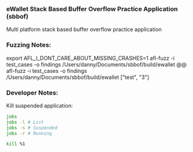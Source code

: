 ### eWallet Stack Based Buffer Overflow Practice Application (sbbof)

Multi platform stack based buffer overflow practice application

### Fuzzing Notes:
export AFL_I_DONT_CARE_ABOUT_MISSING_CRASHES=1
afl-fuzz -i test_cases -o findings /Users/danny/Documents/sbbof/build/ewallet @@
afl-fuzz -i test_cases -o findings /Users/danny/Documents/sbbof/build/ewallet ["test", "3"]


### Developer Notes:

Kill suspended application:

```bash
jobs 
jobs -l # List
jobs -s # Suspended
jobs -r # Running

kill %1
```